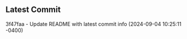 
## Latest Commit
3f47faa - Update README with latest commit info (2024-09-04 10:25:11 -0400) <Yunxi-Zhou>
